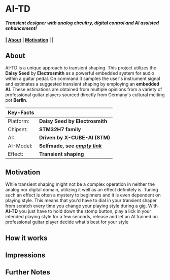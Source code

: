 # AI-TD
***Transient designer with analog circuitry, digital control and AI assisted enhancement!***

#### | [About](#about) | [Motivation](#motivation) | []() |

## About
AI-TD is a unique approach to transient shaping. This project utilizes the **Daisy Seed** by **Electrosmith** as a powerful embedded system for audio within a guitar pedal. On command it samples the user's instrument signal and estimates a suggested transient shaping by employing an **embedded AI**. These estimations are obtained from multiple opinions from a variety of professional guitar players sourced directly from Germany's cultural melting pot **Berlin**.

|Key-Facts||
|-|-|
|Platform:|**Daisy Seed by Electrosmith**|
|Chipset:|**STM32H7 family**|
|AI:|**Driven by X-CUBE-AI (STM)**|
|AI-Model:|**Selfmade, see [*empty link*]()**|
|Effect:|**Transient shaping**|

## Motivation
While transient shaping might not be a complex operation in neither the analog nor digital domain, utilizing it well as an effect definitely is. Tuning such an effect is often a mystery to beginners and it is even dependent on playing style. This means that you'd have to dial in your transient shaper from scratch every time you change your playing style during a gig. With **AI-TD** you just have to hold down the stomp button, play a lick in your intended playing style for a few seconds, release and let an AI trained on professional guitar player decide what's best for your style

## How it works

## Impressions

## Further Notes
